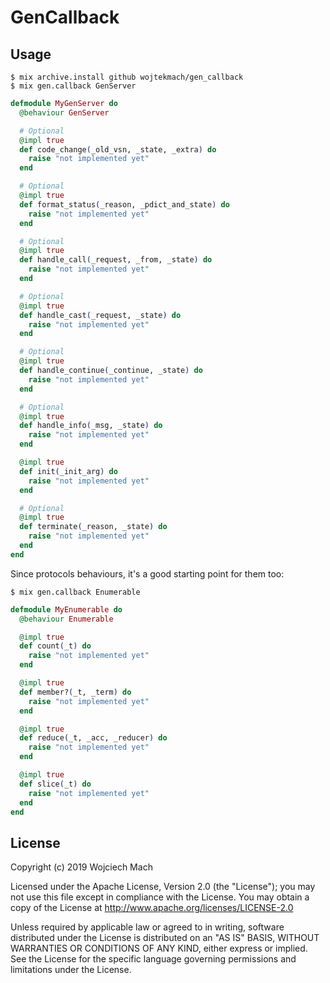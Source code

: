 # GenCallback

## Usage

```
$ mix archive.install github wojtekmach/gen_callback
$ mix gen.callback GenServer
```

```elixir
defmodule MyGenServer do
  @behaviour GenServer

  # Optional
  @impl true
  def code_change(_old_vsn, _state, _extra) do
    raise "not implemented yet"
  end

  # Optional
  @impl true
  def format_status(_reason, _pdict_and_state) do
    raise "not implemented yet"
  end

  # Optional
  @impl true
  def handle_call(_request, _from, _state) do
    raise "not implemented yet"
  end

  # Optional
  @impl true
  def handle_cast(_request, _state) do
    raise "not implemented yet"
  end

  # Optional
  @impl true
  def handle_continue(_continue, _state) do
    raise "not implemented yet"
  end

  # Optional
  @impl true
  def handle_info(_msg, _state) do
    raise "not implemented yet"
  end

  @impl true
  def init(_init_arg) do
    raise "not implemented yet"
  end

  # Optional
  @impl true
  def terminate(_reason, _state) do
    raise "not implemented yet"
  end
end
```

Since protocols behaviours, it's a good starting point for them too:

```
$ mix gen.callback Enumerable
```

```elixir
defmodule MyEnumerable do
  @behaviour Enumerable

  @impl true
  def count(_t) do
    raise "not implemented yet"
  end

  @impl true
  def member?(_t, _term) do
    raise "not implemented yet"
  end

  @impl true
  def reduce(_t, _acc, _reducer) do
    raise "not implemented yet"
  end

  @impl true
  def slice(_t) do
    raise "not implemented yet"
  end
end
```

## License

Copyright (c) 2019 Wojciech Mach

Licensed under the Apache License, Version 2.0 (the "License"); you may not use this file except in compliance with the License. You may obtain a copy of the License at http://www.apache.org/licenses/LICENSE-2.0

Unless required by applicable law or agreed to in writing, software distributed under the License is distributed on an "AS IS" BASIS, WITHOUT WARRANTIES OR CONDITIONS OF ANY KIND, either express or implied. See the License for the specific language governing permissions and limitations under the License.
